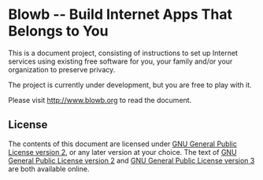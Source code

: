 # Blowb -- Build Internet Apps That Belongs to You

This is a document project, consisting of instructions to set up Internet services using existing
free software for you, your family and/or your organization to preserve privacy.

The project is currently under development, but you are free to play with it.

Please visit http://www.blowb.org to read the document.

## License

The contents of this document are licensed under [GNU General Public License version 2][], or any
later version at your choice. The text of [GNU General Public License version 2][] and
[GNU General Public License version 3][] are both available online.

[GNU General Public License version 2]: https://www.gnu.org/licenses/gpl-2.0.html
[GNU General Public License version 3]: https://www.gnu.org/licenses/gpl-3.0.html
